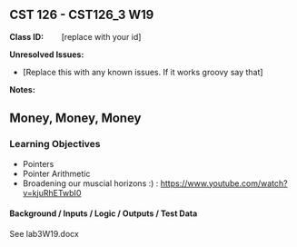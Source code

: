 ## CST 126 - CST126_3 W19

**Class ID:** &nbsp;&nbsp;&nbsp;&nbsp;&nbsp;&nbsp; [replace with your id]

**Unresolved Issues:**
+ [Replace this with any known issues.  If it works groovy say that]

**Notes:**

## Money, Money, Money

### Learning Objectives

+  Pointers
+  Pointer Arithmetic
+  Broadening our muscial horizons :) :   https://www.youtube.com/watch?v=kjuRhETwbI0

#### Background / Inputs / Logic / Outputs / Test Data

See lab3W19.docx
